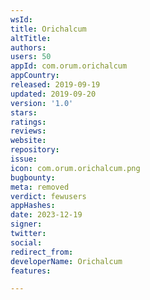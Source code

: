 ```yaml
---
wsId: 
title: Orichalcum
altTitle: 
authors: 
users: 50
appId: com.orum.orichalcum
appCountry: 
released: 2019-09-19
updated: 2019-09-20
version: '1.0'
stars: 
ratings: 
reviews: 
website: 
repository: 
issue: 
icon: com.orum.orichalcum.png
bugbounty: 
meta: removed
verdict: fewusers
appHashes: 
date: 2023-12-19
signer: 
twitter: 
social: 
redirect_from: 
developerName: Orichalcum
features: 

---
```



